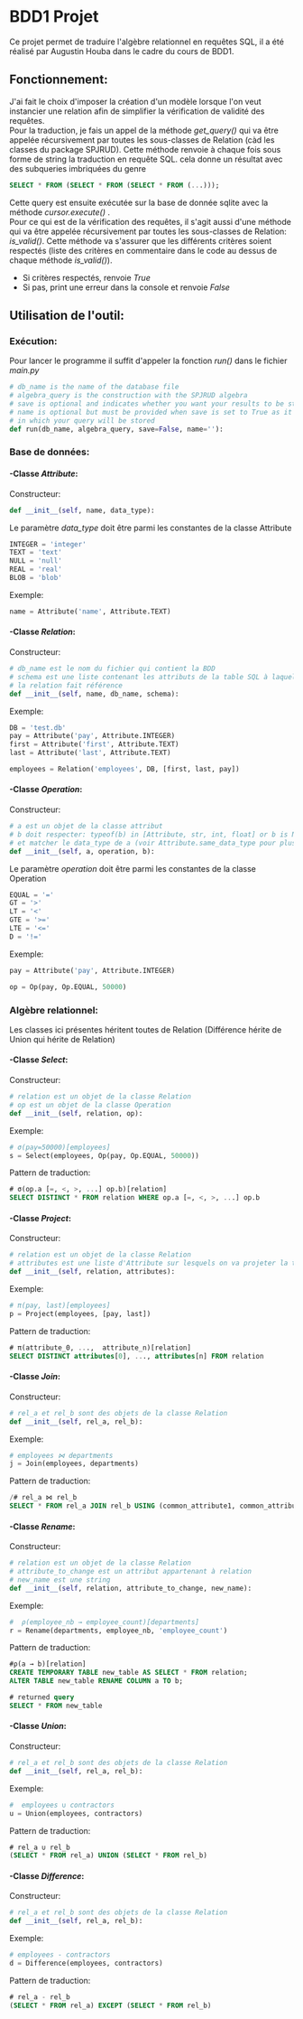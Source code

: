 # BDD1 Projet

Ce projet permet de traduire l'algèbre relationnel en requêtes SQL, il a été réalisé par Augustin Houba
dans le cadre du cours de BDD1.

## Fonctionnement:
J'ai fait le choix d'imposer la création d'un modèle lorsque l'on veut instancier une relation
afin de simplifier la vérification de validité des requêtes. \
Pour la traduction, je fais un appel de la méthode _get_query()_ qui va être appelée
récursivement par toutes les sous-classes de Relation (càd les classes du package SPJRUD).
Cette méthode renvoie à chaque fois sous forme de string la traduction en requête SQL.
cela donne un résultat avec des subqueries imbriquées du genre
````sql
SELECT * FROM (SELECT * FROM (SELECT * FROM (...)));
````

Cette query est ensuite exécutée sur la base de donnée sqlite avec la méthode _cursor.execute()_ .\
Pour ce qui est de la vérification des requêtes, il s'agit aussi d'une méthode qui va être appelée
récursivement par toutes les sous-classes de Relation: _is_valid()_.
Cette méthode va s'assurer que les différents critères soient respectés (liste des critères en commentaire dans
le code au dessus de chaque méthode _is_valid()_).
- Si critères respectés, renvoie _True_
- Si pas, print une erreur dans la console et renvoie _False_

## Utilisation de l'outil:

### Exécution:
Pour lancer le programme il suffit d'appeler la fonction _run()_ dans le fichier _main.py_

````python
# db_name is the name of the database file
# algebra_query is the construction with the SPJRUD algebra
# save is optional and indicates whether you want your results to be stored in a table or not
# name is optional but must be provided when save is set to True as it is the name of the table
# in which your query will be stored
def run(db_name, algebra_query, save=False, name=''):
````
### Base de données:

#### -Classe _Attribute_:
Constructeur: 
```python
def __init__(self, name, data_type):
```
Le paramètre _data_type_ doit être parmi les constantes de la classe Attribute
````python
INTEGER = 'integer'
TEXT = 'text'
NULL = 'null'
REAL = 'real'
BLOB = 'blob'
````

Exemple:
````python
name = Attribute('name', Attribute.TEXT)
````
#### -Classe _Relation_:
Constructeur:
```python
# db_name est le nom du fichier qui contient la BDD 
# schema est une liste contenant les attributs de la table SQL à laquelle
# la relation fait référence
def __init__(self, name, db_name, schema):
```

Exemple:
```python
DB = 'test.db'
pay = Attribute('pay', Attribute.INTEGER)
first = Attribute('first', Attribute.TEXT)
last = Attribute('last', Attribute.TEXT)

employees = Relation('employees', DB, [first, last, pay])
```

#### -Classe _Operation_:
Constructeur:
```python
# a est un objet de la classe attribut
# b doit respecter: typeof(b) in [Attribute, str, int, float] or b is None  
# et matcher le data_type de a (voir Attribute.same_data_type pour plus de détails)
def __init__(self, a, operation, b):
```

Le paramètre _operation_ doit être parmi les constantes de la classe Operation
````python
EQUAL = '='
GT = '>'
LT = '<'
GTE = '>='
LTE = '<='
D = '!='
````

Exemple:
```python
pay = Attribute('pay', Attribute.INTEGER)

op = Op(pay, Op.EQUAL, 50000)
```



### Algèbre relationnel:
Les classes ici présentes héritent toutes de Relation (Différence hérite de Union qui
hérite de Relation)
#### -Classe _Select_:
Constructeur: 
```python
# relation est un objet de la classe Relation
# op est un objet de la classe Operation
def __init__(self, relation, op):
```

Exemple:

````python
# σ(pay=50000)[employees]
s = Select(employees, Op(pay, Op.EQUAL, 50000))
````

Pattern de traduction:
```sql
# σ(op.a [=, <, >, ...] op.b)[relation]
SELECT DISTINCT * FROM relation WHERE op.a [=, <, >, ...] op.b
```

#### -Classe _Project_:
Constructeur: 
```python
# relation est un objet de la classe Relation
# attributes est une liste d'Attribute sur lesquels on va projeter la table
def __init__(self, relation, attributes):
```
Exemple:

````python
# π(pay, last)[employees]
p = Project(employees, [pay, last])
````

Pattern de traduction:
```sql
# π(attribute_0, ...,  attribute_n)[relation]
SELECT DISTINCT attributes[0], ..., attributes[n] FROM relation
```

#### -Classe _Join_:
Constructeur: 
```python
# rel_a et rel_b sont des objets de la classe Relation
def __init__(self, rel_a, rel_b):
```
Exemple:

````python
# employees ⋈ departments
j = Join(employees, departments)
````

Pattern de traduction:
```sql
/# rel_a ⋈ rel_b
SELECT * FROM rel_a JOIN rel_b USING (common_attribute1, common_attribute2, ...)
```

#### -Classe _Rename_:
Constructeur: 
```python
# relation est un objet de la classe Relation
# attribute_to_change est un attribut appartenant à relation
# new_name est une string
def __init__(self, relation, attribute_to_change, new_name):
```

Exemple:

````python
#  ρ(employee_nb → employee_count)[departments]
r = Rename(departments, employee_nb, 'employee_count')
````

Pattern de traduction:
```sql
#ρ(a → b)[relation]
CREATE TEMPORARY TABLE new_table AS SELECT * FROM relation;
ALTER TABLE new_table RENAME COLUMN a TO b;

# returned query
SELECT * FROM new_table
```

#### -Classe _Union_:
Constructeur: 
```python
# rel_a et rel_b sont des objets de la classe Relation
def __init__(self, rel_a, rel_b):
```
Exemple:

````python
#  employees ∪ contractors
u = Union(employees, contractors)
````

Pattern de traduction:
```sql
# rel_a ∪ rel_b
(SELECT * FROM rel_a) UNION (SELECT * FROM rel_b)
```


#### -Classe _Difference_:
Constructeur: 
```python
# rel_a et rel_b sont des objets de la classe Relation
def __init__(self, rel_a, rel_b):
```

Exemple:

````python
# employees - contractors
d = Difference(employees, contractors)
````

Pattern de traduction:
```sql
# rel_a - rel_b
(SELECT * FROM rel_a) EXCEPT (SELECT * FROM rel_b)
```
